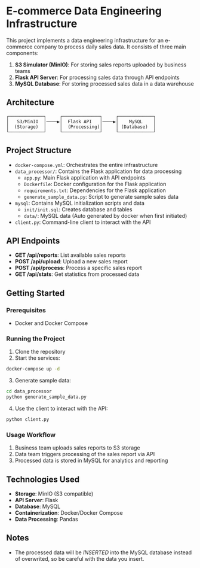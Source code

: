 # E-commerce Data Engineering Infrastructure

This project implements a data engineering infrastructure for an e-commerce company to process daily sales data. It consists of three main components:

1. **S3 Simulator (MinIO)**: For storing sales reports uploaded by business teams
2. **Flask API Server**: For processing sales data through API endpoints
3. **MySQL Database**: For storing processed sales data in a data warehouse

## Architecture

```
┌─────────────┐     ┌──────────────┐     ┌─────────────┐
│   S3/MinIO  │────▶│  Flask API   │────▶│    MySQL    │
│  (Storage)  │     │  (Processing)│     │ (Database)  │
└─────────────┘     └──────────────┘     └─────────────┘
```

## Project Structure

- `docker-compose.yml`: Orchestrates the entire infrastructure
- `data_processor/`: Contains the Flask application for data processing
  - `app.py`: Main Flask application with API endpoints
  - `Dockerfile`: Docker configuration for the Flask application
  - `requirements.txt`: Dependencies for the Flask application
  - `generate_sample_data.py`: Script to generate sample sales data
- `mysql`: Contains MySQL initialization scripts and data
  - `init/init.sql`: Creates database and tables
  - `data/`: MySQL data (Auto generated by docker when first initiated)
- `client.py`: Command-line client to interact with the API

## API Endpoints

- **GET /api/reports**: List available sales reports
- **POST /api/upload**: Upload a new sales report
- **POST /api/process**: Process a specific sales report
- **GET /api/stats**: Get statistics from processed data

## Getting Started

### Prerequisites

- Docker and Docker Compose

### Running the Project

1. Clone the repository
2. Start the services:

```bash
docker-compose up -d
```

3. Generate sample data:

```bash
cd data_processor
python generate_sample_data.py
```

4. Use the client to interact with the API:

```bash
python client.py
```

### Usage Workflow

1. Business team uploads sales reports to S3 storage
2. Data team triggers processing of the sales report via API
3. Processed data is stored in MySQL for analytics and reporting

## Technologies Used

- **Storage**: MinIO (S3 compatible)
- **API Server**: Flask
- **Database**: MySQL
- **Containerization**: Docker/Docker Compose
- **Data Processing**: Pandas

## Notes
- The processed data will be *INSERTED* into the MySQL database instead of overwrited, so be careful with the data you insert.
